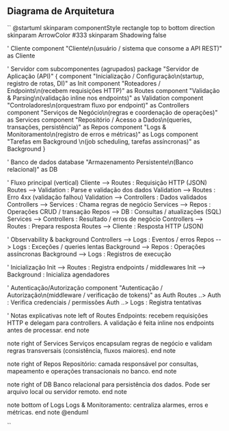 ## Diagrama de Arquitetura


\``
@startuml
skinparam componentStyle rectangle
top to bottom direction
skinparam ArrowColor #333
skinparam Shadowing false

' Cliente
component "Cliente\n(usuário / sistema que consome a API REST)" as Cliente

' Servidor com subcomponentes (agrupados)
package "Servidor de Aplicação (API)" {
  component "Inicialização / Configuração\n(startup, registro de rotas, DI)" as Init
  component "Roteadores / Endpoints\n(recebem requisições HTTP)" as Routes
  component "Validação & Parsing\n(validação inline nos endpoints)" as Validation
  component "Controladores\n(orquestram fluxo por endpoint)" as Controllers
  component "Serviços de Negócio\n(regras e coordenação de operações)" as Services
  component "Repositório / Acesso a Dados\n(queries, transações, persistência)" as Repos
  component "Logs & Monitoramento\n(registro de erros e métricas)" as Logs
  component "Tarefas em Background \n(job scheduling, tarefas assíncronas)" as Background
}

' Banco de dados
database "Armazenamento Persistente\n(Banco relacional)" as DB

' Fluxo principal (vertical)
Cliente --> Routes : Requisição HTTP (JSON)
Routes --> Validation : Parse e validação dos dados
Validation --> Routes : Erro 4xx (validação falhou)
Validation --> Controllers : Dados validados
Controllers --> Services : Chama regras de negócio
Services --> Repos : Operações CRUD / transação
Repos --> DB : Consultas / atualizações (SQL)
Services --> Controllers : Resultado / erros de negócio
Controllers --> Routes : Prepara resposta
Routes --> Cliente : Resposta HTTP (JSON)

' Observability & background
Controllers --> Logs : Eventos / erros
Repos --> Logs : Exceções / queries lentas
Background --> Repos : Operações assíncronas 
Background --> Logs : Registros de execução

' Inicialização
Init --> Routes : Registra endpoints / middlewares
Init --> Background : Inicializa agendadores

' Autenticação/Autorização 
component "Autenticação / Autorização\n(middleware / verificação de tokens)" as Auth
Routes ..> Auth : Verifica credenciais / permissões
Auth ..> Logs : Registra tentativas

' Notas explicativas
note left of Routes
  Endpoints: recebem requisições HTTP e delegam para controllers.
  A validação é feita inline nos endpoints antes de processar.
end note

note right of Services
  Serviços encapsulam regras de negócio e validam
  regras transversais (consistência, fluxos maiores).
end note

note right of Repos
  Repositório: camada responsável por consultas,
  mapeamento e operações transacionais no banco.
end note

note right of DB
  Banco relacional para persistência dos dados.
  Pode ser arquivo local ou servidor remoto.
end note

note bottom of Logs
  Logs & Monitoramento: centraliza alarmes, erros e métricas.
end note
@enduml

``

